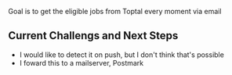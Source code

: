 Goal is to get the eligible jobs from Toptal every moment via email

## Current Challengs and Next Steps

- I would like to detect it on push, but I don't think that's possible
- I foward this to a mailserver, Postmark
